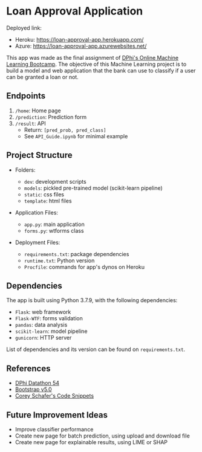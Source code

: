 # Loan Approval Application

Deployed link:
- Heroku: https://loan-approval-app.herokuapp.com/
- Azure: https://loan-approval-app.azurewebsites.net/

This app was made as the final assignment of [DPhi's Online Machine Learning Bootcamp](https://dphi.tech/bootcamps/machine-learning-online-bootcamp/). The objective of this Machine Learning project is to build a model and web application that the bank can use to classify if a user can be granted a loan or not.

## Endpoints

1. `/home`: Home page
2. `/prediction`: Prediction form
3. `/result`: API
    - Return: `[pred_prob, pred_class]`
    - See `API_Guide.ipynb` for minimal example

## Project Structure

- Folders:
    - `dev`: development scripts
    - `models`: pickled pre-trained model (scikit-learn pipeline)
    - `static`: css files
    - `template`: html files

- Application Files:
    - `app.py`: main application
    - `forms.py`: wtforms class

- Deployment Files:
    - `requirements.txt`: package dependencies
    - `runtime.txt`: Python version
    - `Procfile`: commands for app's dynos on Heroku

## Dependencies

The app is built using Python 3.7.9, with the following dependencies:

- `Flask`: web framework
- `Flask-WTF`: forms validation
- `pandas`: data analysis
- `scikit-learn`: model pipeline
- `gunicorn`: HTTP server

List of dependencies and its version can be found on `requirements.txt`.

## References

- [DPhi Datathon 54](https://dphi.tech/practice/challenge/54)
- [Bootstrap v5.0](https://getbootstrap.com/docs/5.0/getting-started/introduction/)
- [Corey Schafer's Code Snippets](https://github.com/CoreyMSchafer/code_snippets/tree/master/Python/Flask_Blog)

## Future Improvement Ideas

- Improve classifier performance
- Create new page for batch prediction, using upload and download file
- Create new page for explainable results, using LIME or SHAP